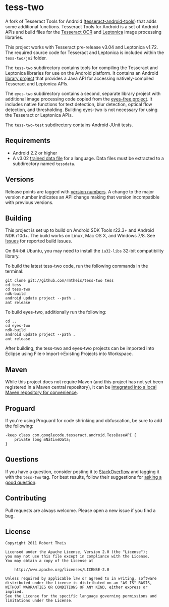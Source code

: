 # tess-two

A fork of Tesseract Tools for Android ([tesseract-android-tools][tesseract-android-tools]) that adds some 
additional functions. Tesseract Tools for Android is a set of Android APIs and
build files for the [Tesseract OCR][tesseract-ocr] and [Leptonica][leptonica] image processing libraries.

This project works with Tesseract pre-release v3.04 and Leptonica v1.72. The required source code for Tesseract and
Leptonica is included within the `tess-two/jni` folder.

The `tess-two` subdirectory contains tools for compiling the Tesseract and Leptonica
libraries for use on the Android platform. It contains an Android [library project][library-project] 
that provides a Java API for accessing natively-compiled Tesseract and Leptonica APIs.

The `eyes-two` subdirectory contains a second, separate library project with additional image 
processing code copied from the [eyes-free project][eyes-free]. It includes native functions for text detection, blur detection, optical flow 
detection, and thresholding. Building eyes-two is not necessary for using the Tesseract or Leptonica APIs.

The `tess-two-test` subdirectory contains Android JUnit tests.

## Requirements

* Android 2.2 or higher
* A v3.02 [trained data file][tessdata] for a language. Data files must be extracted to a subdirectory named `tessdata`.

## Versions

Release points are tagged with [version numbers][semantic-versioning]. A change to the major version number
indicates an API change making that version incompatible with previous versions.

## Building

This project is set up to build on Android SDK Tools r22.3+ and Android NDK r10d+. The build
works on Linux, Mac OS X, and Windows 7/8. See [Issues][issues] for reported build issues.

On 64-bit Ubuntu, you may need to install the `ia32-libs` 32-bit compatibility library.

To build the latest tess-two code, run the following commands in the terminal:

    git clone git://github.com/rmtheis/tess-two tess
    cd tess
    cd tess-two
    ndk-build
    android update project --path .
    ant release

To build eyes-two, additionally run the following:

    cd ..
    cd eyes-two
    ndk-build
    android update project --path .
    ant release

After building, the tess-two and eyes-two projects can be imported into Eclipse using 
File->Import->Existing Projects into Workspace.

## Maven

While this project does not require Maven (and this project has not yet been registered in a 
Maven central repository), it can be [integrated into a local Maven repository for convenience][maven].

## Proguard
If you're using Proguard for code shrinking and obfuscation, be sure to add the following:
```proguard
-keep class com.googlecode.tesseract.android.TessBaseAPI {
    private long mNativeData;
}
```

## Questions

If you have a question, consider posting it to [StackOverflow][stackoverflow] and tagging it with the 
`tess-two` tag. For best results, follow their suggestions for [asking a good question][how-to-ask].

## Contributing

Pull requests are always welcome. Please open a new issue if you find a bug.

## License

    Copyright 2011 Robert Theis
    
    Licensed under the Apache License, Version 2.0 (the "License");
    you may not use this file except in compliance with the License.
    You may obtain a copy of the License at
    
        http://www.apache.org/licenses/LICENSE-2.0
    
    Unless required by applicable law or agreed to in writing, software
    distributed under the License is distributed on an "AS IS" BASIS,
    WITHOUT WARRANTIES OR CONDITIONS OF ANY KIND, either express or implied.
    See the License for the specific language governing permissions and
    limitations under the License.


[tesseract-android-tools]: https://code.google.com/p/tesseract-android-tools/
[tesseract-ocr]: https://github.com/tesseract-ocr/tesseract
[leptonica]: http://www.leptonica.com/
[library-project]: https://developer.android.com/tools/projects/projects-eclipse.html#ReferencingLibraryProject
[eyes-free]: https://code.google.com/p/eyes-free/
[tessdata]: https://github.com/tesseract-ocr/tessdata
[semantic-versioning]: http://semver.org
[issues]: https://github.com/rmtheis/tess-two/issues
[maven]: http://www.jameselsey.co.uk/blogs/techblog/tesseract-ocr-on-android-is-easier-if-you-maven-ise-it-works-on-windows-too/
[stackoverflow]: https://stackoverflow.com/
[how-to-ask]: https://stackoverflow.com/help/how-to-ask
